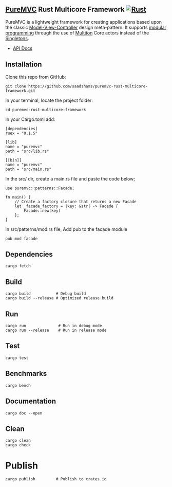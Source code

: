 ## [PureMVC](https://puremvc.org) Rust Multicore Framework [![Rust](https://github.com/saadshams/puremvc-rust-multicore-framework/actions/workflows/rust.yml/badge.svg)](https://github.com/PureMVC/puremvc-rust-multicore-framework/actions/workflows/rust.yml)

PureMVC is a lightweight framework for creating applications based upon the classic [Model-View-Controller](http://en.wikipedia.org/wiki/Model-view-controller) design meta-pattern. It supports [modular programming](http://en.wikipedia.org/wiki/Modular_programming) through the use of [Multiton](http://en.wikipedia.org/wiki/Multiton) Core actors instead of the [Singletons](http://en.wikipedia.org/wiki/Singleton_pattern).
* [API Docs]()

## Installation

Clone this repo from GitHub:
```
git clone https://github.com/saadshams/puremvc-rust-multicore-framework.git
```

In your terminal, locate the project folder:
```
cd puremvc-rust-multicore-framework
```

In your Cargo.toml add:
```
[dependencies]
ruex = "0.1.5"

[lib]
name = "puremvc"
path = "src/lib.rs"

[[bin]]
name = "puremvc"
path = "src/main.rs"
```

In the src/ dir, create a main.rs file and paste the code below;
```
use puremvc::patterns::Facade;

fn main() {
    // Create a factory closure that returns a new Facade
    let _facade_factory = |key: &str| -> Facade {
        Facade::new(key)
    };
}
```

In src/patterns/mod.rs file, Add pub to the facade module
```
pub mod facade
```

## Dependencies
```
cargo fetch
```

## Build
```
cargo build           # Debug build
cargo build --release # Optimized release build
```

## Run
```
cargo run              # Run in debug mode
cargo run --release    # Run in release mode
```

## Test
```
cargo test
```

## Benchmarks
```
cargo bench
```

## Documentation
```
cargo doc --open
```

## Clean
```
cargo clean
cargo check
```

# Publish
```
cargo publish         # Publish to crates.io
```
